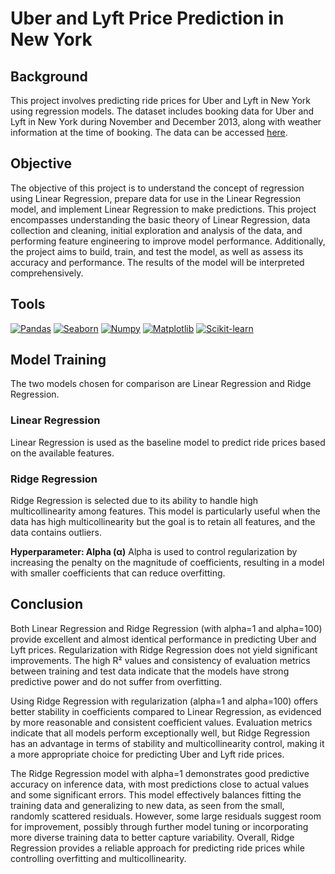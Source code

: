 # Uber and Lyft Price Prediction in New York

## Background

This project involves predicting ride prices for Uber and Lyft in New York using regression models. The dataset includes booking data for Uber and Lyft in New York during November and December 2013, along with weather information at the time of booking. The data can be accessed [here](https://www.kaggle.com/datasets/andrewmvd/trip-advisor-hotel-reviews/data).

## Objective

The objective of this project is to understand the concept of regression using Linear Regression, prepare data for use in the Linear Regression model, and implement Linear Regression to make predictions. This project encompasses understanding the basic theory of Linear Regression, data collection and cleaning, initial exploration and analysis of the data, and performing feature engineering to improve model performance. Additionally, the project aims to build, train, and test the model, as well as assess its accuracy and performance. The results of the model will be interpreted comprehensively.

## Tools
[<img src="https://img.shields.io/badge/Pandas-150458?style=for-the-badge&logo=pandas&logoColor=white" alt="Pandas" />](https://pandas.pydata.org/)
[<img src="https://img.shields.io/badge/Seaborn-388E3C?style=for-the-badge&logo=seaborn&logoColor=white" alt="Seaborn" />](https://seaborn.pydata.org/)
[<img src="https://img.shields.io/badge/Numpy-013243?style=for-the-badge&logo=numpy&logoColor=white" alt="Numpy" />](https://numpy.org/)
[<img src="https://img.shields.io/badge/Matplotlib-3776AB?style=for-the-badge&logo=matplotlib&logoColor=white" alt="Matplotlib" />](https://matplotlib.org/)
[<img src="https://img.shields.io/badge/Scikit%20learn-F7931E?style=for-the-badge&logo=scikit-learn&logoColor=white" alt="Scikit-learn" />](https://scikit-learn.org/)

## Model Training

The two models chosen for comparison are Linear Regression and Ridge Regression.

### Linear Regression

Linear Regression is used as the baseline model to predict ride prices based on the available features.

### Ridge Regression

Ridge Regression is selected due to its ability to handle high multicollinearity among features. This model is particularly useful when the data has high multicollinearity but the goal is to retain all features, and the data contains outliers.

**Hyperparameter: Alpha (α)**
Alpha is used to control regularization by increasing the penalty on the magnitude of coefficients, resulting in a model with smaller coefficients that can reduce overfitting.

## Conclusion

Both Linear Regression and Ridge Regression (with alpha=1 and alpha=100) provide excellent and almost identical performance in predicting Uber and Lyft prices. Regularization with Ridge Regression does not yield significant improvements. The high R² values and consistency of evaluation metrics between training and test data indicate that the models have strong predictive power and do not suffer from overfitting.

Using Ridge Regression with regularization (alpha=1 and alpha=100) offers better stability in coefficients compared to Linear Regression, as evidenced by more reasonable and consistent coefficient values. Evaluation metrics indicate that all models perform exceptionally well, but Ridge Regression has an advantage in terms of stability and multicollinearity control, making it a more appropriate choice for predicting Uber and Lyft ride prices.

The Ridge Regression model with alpha=1 demonstrates good predictive accuracy on inference data, with most predictions close to actual values and some significant errors. This model effectively balances fitting the training data and generalizing to new data, as seen from the small, randomly scattered residuals. However, some large residuals suggest room for improvement, possibly through further model tuning or incorporating more diverse training data to better capture variability. Overall, Ridge Regression provides a reliable approach for predicting ride prices while controlling overfitting and multicollinearity.

